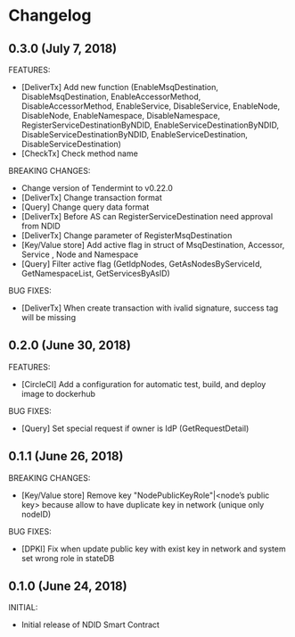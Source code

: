 # Changelog

## 0.3.0 (July 7, 2018)

FEATURES:
- [DeliverTx] Add new function (EnableMsqDestination, DisableMsqDestination, EnableAccessorMethod, DisableAccessorMethod, EnableService, DisableService, EnableNode, DisableNode, EnableNamespace, DisableNamespace, RegisterServiceDestinationByNDID, EnableServiceDestinationByNDID, DisableServiceDestinationByNDID, EnableServiceDestination, DisableServiceDestination)
- [CheckTx] Check method name


BREAKING CHANGES:
- Change version of Tendermint to v0.22.0
- [DeliverTx] Change transaction format
- [Query] Change query data format
- [DeliverTx] Before AS can RegisterServiceDestination need approval from NDID
- [DeliverTx] Change parameter of RegisterMsqDestination
- [Key/Value store] Add active flag in struct of MsqDestination, Accessor, Service
, Node and Namespace
- [Query] Filter active flag (GetIdpNodes, GetAsNodesByServiceId, GetNamespaceList, GetServicesByAsID)

BUG FIXES:
- [DeliverTx] When create transaction with ivalid signature, success tag will be missing

## 0.2.0 (June 30, 2018)

FEATURES:
- [CircleCI] Add a configuration for automatic test, build, and deploy image to dockerhub

BUG FIXES:
- [Query] Set special request if owner is IdP (GetRequestDetail)

## 0.1.1 (June 26, 2018)

BREAKING CHANGES:
- [Key/Value store] Remove key "NodePublicKeyRole"|<node’s public key> because allow to have duplicate key in network (unique only nodeID)

BUG FIXES:
- [DPKI] Fix when update public key with exist key in network and system set wrong role in stateDB

## 0.1.0 (June 24, 2018)

INITIAL:
- Initial release of NDID Smart Contract
